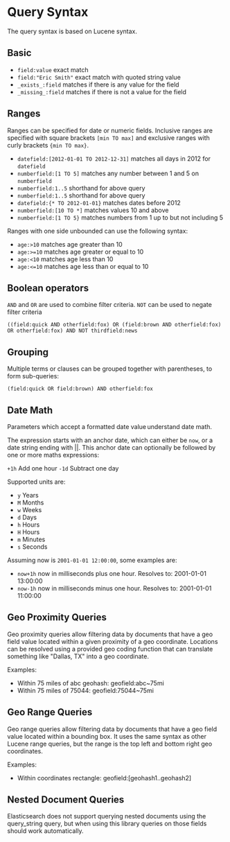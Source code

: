 # Query Syntax

The query syntax is based on Lucene syntax.

## Basic
- `field:value` exact match
- `field:"Eric Smith"` exact match with quoted string value
- `_exists_:field` matches if there is any value for the field
- `_missing_:field` matches if there is not a value for the field

## Ranges
Ranges can be specified for date or numeric fields. Inclusive ranges are specified with square brackets `[min TO max]` and exclusive ranges with curly brackets `{min TO max}`.

- `datefield:[2012-01-01 TO 2012-12-31]` matches all days in 2012 for `datefield`
- `numberfield:[1 TO 5]` matches any number between 1 and 5 on `numberfield`
- `numberfield:1..5` shorthand for above query
- `numberfield:1..5` shorthand for above query
- `datefield:{* TO 2012-01-01}` matches dates before 2012
- `numberfield:[10 TO *]` matches values 10 and above
- `numberfield:[1 TO 5}` matches numbers from 1 up to but not including 5

Ranges with one side unbounded can use the following syntax:

- `age:>10` matches age greater than 10
- `age:>=10` matches age greater or equal to 10
- `age:<10` matches age less than 10
- `age:<=10` matches age less than or equal to 10

## Boolean operators

`AND` and `OR` are used to combine filter criteria. `NOT` can be used to negate filter criteria

`((field:quick AND otherfield:fox) OR (field:brown AND otherfield:fox) OR otherfield:fox) AND NOT thirdfield:news`

## Grouping

Multiple terms or clauses can be grouped together with parentheses, to form sub-queries:

`(field:quick OR field:brown) AND otherfield:fox`

## Date Math

Parameters which accept a formatted date value understand date math.

The expression starts with an anchor date, which can either be `now`, or a date string ending with ||. This anchor date can optionally be followed by one or more maths expressions:

`+1h` Add one hour
`-1d` Subtract one day

Supported units are:

- `y` Years
- `M` Months
- `w` Weeks
- `d` Days
- `h` Hours
- `H` Hours
- `m` Minutes
- `s` Seconds

Assuming now is `2001-01-01 12:00:00`, some examples are:

- `now+1h` now in milliseconds plus one hour. Resolves to: 2001-01-01 13:00:00
- `now-1h` now in milliseconds minus one hour. Resolves to: 2001-01-01 11:00:00

## Geo Proximity Queries

Geo proximity queries allow filtering data by documents that have a geo field value located within a given proximity of a geo coordinate. Locations can be resolved using a provided geo coding function that can translate something like "Dallas, TX" into a geo coordinate. 

Examples:
  - Within 75 miles of abc geohash: geofield:abc~75mi
  - Within 75 miles of 75044: geofield:75044~75mi

## Geo Range Queries

Geo range queries allow filtering data by documents that have a geo field value located within a bounding box. It uses the same syntax as other Lucene range queries, but the range is the top left and bottom right geo coordinates.

Examples:
  - Within coordinates rectangle: geofield:[geohash1..geohash2]

## Nested Document Queries

Elasticsearch does not support querying nested documents using the query_string query, but when using this library queries on those fields should work automatically.
